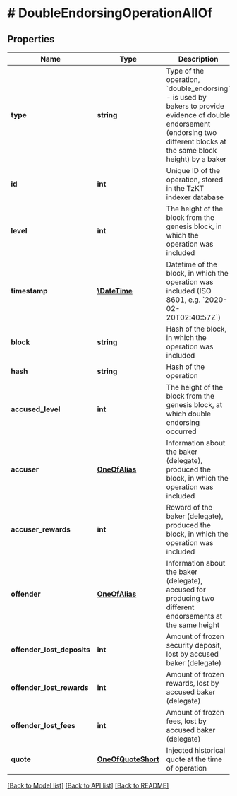 # # DoubleEndorsingOperationAllOf

## Properties

Name | Type | Description | Notes
------------ | ------------- | ------------- | -------------
**type** | **string** | Type of the operation, &#x60;double_endorsing&#x60; - is used by bakers to provide evidence of double endorsement (endorsing two different blocks at the same block height) by a baker | [optional]
**id** | **int** | Unique ID of the operation, stored in the TzKT indexer database | [optional]
**level** | **int** | The height of the block from the genesis block, in which the operation was included | [optional]
**timestamp** | [**\DateTime**](\DateTime.md) | Datetime of the block, in which the operation was included (ISO 8601, e.g. &#x60;2020-02-20T02:40:57Z&#x60;) | [optional]
**block** | **string** | Hash of the block, in which the operation was included | [optional]
**hash** | **string** | Hash of the operation | [optional]
**accused_level** | **int** | The height of the block from the genesis block, at which double endorsing occurred | [optional]
**accuser** | [**OneOfAlias**](OneOfAlias.md) | Information about the baker (delegate), produced the block, in which the operation was included | [optional]
**accuser_rewards** | **int** | Reward of the baker (delegate), produced the block, in which the operation was included | [optional]
**offender** | [**OneOfAlias**](OneOfAlias.md) | Information about the baker (delegate), accused for producing two different endorsements at the same height | [optional]
**offender_lost_deposits** | **int** | Amount of frozen security deposit, lost by accused baker (delegate) | [optional]
**offender_lost_rewards** | **int** | Amount of frozen rewards, lost by accused baker (delegate) | [optional]
**offender_lost_fees** | **int** | Amount of frozen fees, lost by accused baker (delegate) | [optional]
**quote** | [**OneOfQuoteShort**](OneOfQuoteShort.md) | Injected historical quote at the time of operation | [optional]

[[Back to Model list]](../../README.md#models) [[Back to API list]](../../README.md#endpoints) [[Back to README]](../../README.md)
